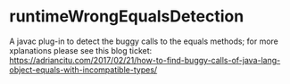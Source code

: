 # runtimeWrongEqualsDetection
A javac plug-in to detect the buggy calls to the equals methods; for more xplanations please see this blog ticket:
https://adriancitu.com/2017/02/21/how-to-find-buggy-calls-of-java-lang-object-equals-with-incompatible-types/
